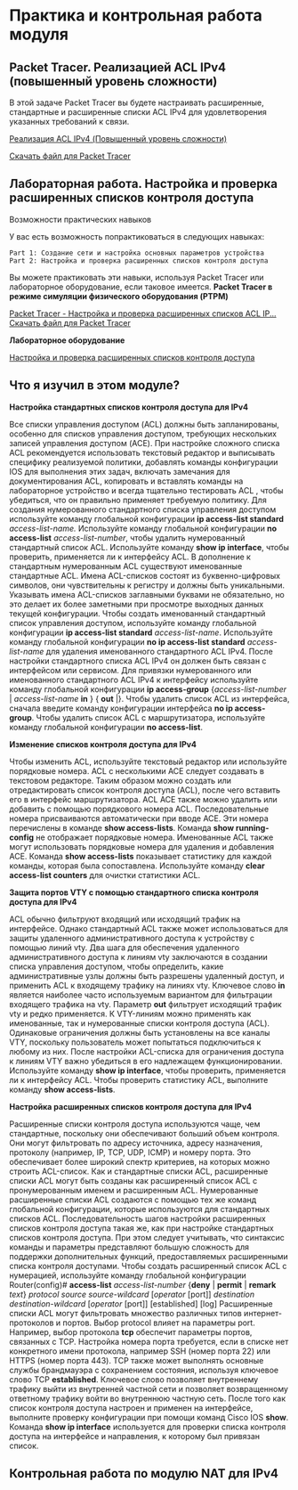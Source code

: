 # Практика и контрольная работа модуля

<!-- 5.5.1 -->
## Packet Tracer. Реализацией ACL IPv4 (повышенный уровень сложности)
В этой задаче Packet Tracer вы будете настраивать расширенные, стандартные и расширенные списки ACL IPv4 для удовлетворения указанных требований к связи.

[Реализация ACL IPv4 (Повышенный уровень сложности)](./assets/5.5.1-packet-tracer---ipv4-acl-implementation-challenge_ru-RU.pdf)

[Скачать файл для Packet Tracer](./assets/5.5.1-packet-tracer---ipv4-acl-implementation-challenge_ru-RU.pka)

<!-- 5.5.2 -->
## Лабораторная работа. Настройка и проверка расширенных списков контроля доступа
Возможности практических навыков

У вас есть возможность попрактиковаться в следующих навыках:

    Part 1: Создание сети и настройка основных параметров устройства
    Part 2: Настройка и проверка расширенных списков контроля доступа

Вы можете практиковать эти навыки, используя Packet Tracer или лабораторное оборудование, если таковое имеется.
**Packet Tracer в режиме симуляции физического оборудования (PTPM)**
    
[Packet Tracer - Настройка и проверка расширенных списков ACL IP...](./assets/5.5.2-packet-tracer---configure-and-verify-extended-ipv4-acls---physical-mode_ru-RU.pdf)   
[Скачать файл для Packet Tracer](./assets/5.5.2-packet-tracer---configure-and-verify-extended-ipv4-acls---physical-mode_ru-RU.pka)

**Лабораторное оборудование**

[Настройка и проверка расширенных списков контроля доступа](./assets/5.5.2-lab---configure-and-verify-extended-ipv4-acls_ru-RU.pdf)  

<!-- 5.5.3 -->
## Что я изучил в этом модуле?
**Настройка стандартных списков контроля доступа для IPv4**

Все списки управления доступом (ACL) должны быть запланированы, особенно для списков управления доступом, требующих нескольких записей управления доступом (ACE). При настройке сложного списка ACL рекомендуется использовать текстовый редактор и выписывать специфику реализуемой политики, добавлять команды конфигурации IOS для выполнения этих задач, включать замечания для документирования ACL, копировать и вставлять команды на лабораторное устройство и всегда тщательно тестировать ACL , чтобы убедиться, что он правильно применяет требуемую политику. Для создания нумерованного стандартного списка управления доступом используйте команду глобальной конфигурации **ip access-list standard** *access-list-name.* Используйте команду глобальной конфигурации **no access-list** *access-list-number*, чтобы удалить нумерованный стандартный список ACL. Используйте команду **show ip interface**, чтобы проверить, применяется ли к интерфейсу ACL. В дополнение к стандартным нумерованным ACL существуют именованные стандартные ACL. Имена ACL-списков состоят из буквенно-цифровых символов, они чувствительны к регистру и должны быть уникальными. Указывать имена ACL-списков заглавными буквами не обязательно, но это делает их более заметными при просмотре выходных данных текущей конфигурации. Чтобы создать именованный стандартный список управления доступом, используйте команду глобальной конфигурации **ip access-list standard** *access-list-name*. Используйте команду глобальной конфигурации **no ip access-list standard** *access-list-name* для удаления именованного стандартного ACL IPv4. После настройки стандартного списка ACL IPv4 он должен быть связан с интерфейсом или сервисом. Для привязки нумерованного или именованного стандартного ACL IPv4 к интерфейсу используйте команду глобальной конфигурации **ip access-group** {*access-list-number* | *access-list-name* **in** } { **out** |}. Чтобы удалить список ACL из интерфейса, сначала введите команду конфигурации интерфейса **no ip access-group**. Чтобы удалить список ACL с маршрутизатора, используйте команду глобальной конфигурации **no access-list**.

**Изменение списков контроля доступа для IPv4**

Чтобы изменить ACL, используйте текстовый редактор или используйте порядковые номера. ACL с несколькими ACE следует создавать в текстовом редакторе. Таким образом можно создать или отредактировать список контроля доступа (ACL), после чего вставить его в интерфейс маршрутизатора. ACL ACE также можно удалить или добавить с помощью порядкового номера ACL. Последовательные номера присваиваются автоматически при вводе ACE. Эти номера перечислены в команде **show access-lists**. Команда **show running-config** не отображает порядковые номера. Именованные ACL также могут использовать порядковые номера для удаления и добавления ACE. Команда **show access-lists** показывает статистику для каждой команды, которая была сопоставлена. Используйте команду **clear access-list counters** для очистки статистики ACL.

**Защита портов VTY с помощью стандартного списка контроля доступа для IPv4**

ACL обычно фильтруют входящий или исходящий трафик на интерфейсе. Однако стандартный ACL также может использоваться для защиты удаленного административного доступа к устройству с помощью линий vty. Два шага для обеспечения удаленного административного доступа к линиям vty заключаются в создании списка управления доступом, чтобы определить, какие административные узлы должны быть разрешены удаленный доступ, и применить ACL к входящему трафику на линиях vty. Ключевое слово **in** является наиболее часто используемым вариантом для фильтрации входящего трафика на vty. Параметр **out** фильтрует исходящий трафик vty и редко применяется. К VTY-линиям можно применять как именованные, так и нумерованные списки контроля доступа (ACL). Одинаковые ограничения должны быть установлены на все каналы VTY, поскольку пользователь может попытаться подключиться к любому из них. После настройки ACL-списка для ограничения доступа к линиям VTY важно убедиться в его надлежащем функционировании. Используйте команду **show ip interface**, чтобы проверить, применяется ли к интерфейсу ACL. Чтобы проверить статистику ACL, выполните команду **show access-lists**.

**Настройка расширенных списков контроля доступа для IPv4**

Расширенные списки контроля доступа используются чаще, чем стандартные, поскольку они обеспечивают больший объем контроля. Они могут фильтровать по адресу источника, адресу назначения, протоколу (например, IP, TCP, UDP, ICMP) и номеру порта. Это обеспечивает более широкий спектр критериев, на которых можно строить ACL-список. Как и стандартные списки ACL, расширенные списки ACL могут быть созданы как расширенный список ACL с пронумерованным именем и расширенным ACL. Нумерованные расширенные списки ACL создаются с помощью тех же команд глобальной конфигурации, которые используются для стандартных списков ACL. Последовательность шагов настройки расширенных списков контроля доступа такая же, как при настройке стандартных списков контроля доступа. При этом следует учитывать, что синтаксис команды и параметры представляют большую сложность для поддержки дополнительных функций, предоставляемых расширенными списка контроля доступами. Чтобы создать расширенный список ACL с нумерацией, используйте команду глобальной конфигурации Router(config)# **access-list** *access-list-number* {**deny** | **permit** | **remark** *text*} *protocol source source-wildcard* [*operator* [port]] *destination destination-wildcard* [*operator* [port]] [established] [log] Расширенные списки ACL могут фильтровать множество различных типов интернет-протоколов и портов. Выбор protocol влияет на параметры port. Например, выбор протокола **tcp** обеспечит параметры портов, связанных с TCP. Настройка номера порта требуется, если в списке нет конкретного имени протокола, например SSH (номер порта 22) или HTTPS (номер порта 443). TCP также может выполнять основные службы брандмауэра с сохранением состояния, используя ключевое слово TCP **established**. Ключевое слово позволяет внутреннему трафику выйти из внутренней частной сети и позволяет возвращенному ответному трафику войти во внутреннюю частную сеть. После того как список контроля доступа настроен и применен на интерфейсе, выполните проверку конфигурации при помощи команд Cisco IOS **show**. Команда **show ip interface** используется для проверки списка контроля доступа на интерфейсе и направления, к которому был привязан список.

<!-- 5.5.4 -->
## Контрольная работа по модулю NAT для IPv4
<!-- Тут  квиз 5.5.4 -->